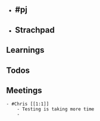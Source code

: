 - #pj
	-
- ## Strachpad
## Learnings
## Todos
## Meetings
	- #Chris [[1:1]]
		- Testing is taking more time
		-